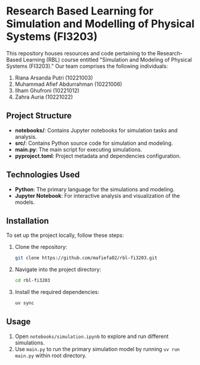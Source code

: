 # Research Based Learning for Simulation and Modelling of Physical Systems (FI3203)
This repository houses resources and code pertaining to the Research-Based Learning (RBL) course entitled "Simulation and Modeling of Physical Systems (FI3203)." Our team comprises the following individuals:
1. Riana Arsanda Putri (10221003)
2. Muhammad Afief Abdurrahman (10221006)
3. Ilham Ghufroni (10221012)
4. Zahra Auria (10221022)

## Project Structure

- **notebooks/**: Contains Jupyter notebooks for simulation tasks and analysis.
- **src/**: Contains Python source code for simulation and modeling.
- **main.py**: The main script for executing simulations.
- **pyproject.toml**: Project metadata and dependencies configuration.

## Technologies Used

- **Python**: The primary language for the simulations and modeling.
- **Jupyter Notebook**: For interactive analysis and visualization of the models.

## Installation

To set up the project locally, follow these steps:

1. Clone the repository:
   ```bash
   git clone https://github.com/mafiefa02/rbl-fi3203.git
   ```
2. Navigate into the project directory:
   ```bash
   cd rbl-fi3203
   ```
3. Install the required dependencies:
   ```bash
   uv sync
   ```

## Usage
1. Open `notebooks/simulation.ipynb` to explore and run different simulations.
2. Use `main.py` to run the primary simulation model by running `uv run main.py` within root directory.
